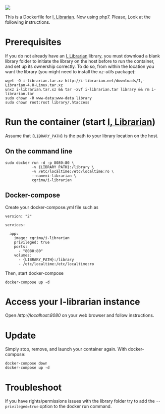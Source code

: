 [![](https://images.microbadger.com/badges/image/cgrima/i-librarian.svg)](https://microbadger.com/images/cgrima/i-librarian "Get your own image badge on microbadger.com")


This is a Dockerfile for [I, Librarian][1]. Now using php7. Please, Look at the following instructions.

# Prerequisites

If you do not already have an [I, Librarian][1] library, you must download a blank library folder to initiate the library on the host before to run the container, and set up its ownership correctly. To do so, from within the location you want the library  (you might need to install the *xz-utils* package):

```
wget -O i-librarian.tar.xz http://i-librarian.net/downloads/I,-Librarian-4.8-Linux.tar.xz
unxz i-librarian.tar.xz && tar -xvf i-librarian.tar library && rm i-librarian.tar
sudo chown -R www-data:www-data library
sudo chown root:root library/.htaccess
```

# Run the container (start [I, Librarian][1])

Assume that `{LIBRARY_PATH}` is the path to your library location on the host.

## On the command line

```
sudo docker run -d -p 8080:80 \
            -v {LIBRARY_PATH}:/library \
            -v /etc/localtime:/etc/localtime:ro \
            --name=i-librarian \
            cgrima/i-librarian
```

## Docker-compose

Create your docker-compose.yml file such as

```
version: "2"

services:

  app:
    image: cgrima/i-librarian
    privileged: true
    ports:
      - "8080:80"
    volumes:
      - {LIBRARY_PATH}:/library
      - /etc/localtime:/etc/localtime:ro
```

Then, start docker-compose

```
docker-compose up -d
```

# Access your I-librarian instance

Open *http://localhost:8080* on your web browser and follow instructions.


# Update
Simply stop, remove, and launch your container again. With docker-compose:
```
docker-compose down
docker-compose up -d
```

# Troubleshoot

If you have rights/permissions issues with the library folder try to add the `--privileged=true` option to the docker run command.

  [1]: http://i-librarian.net/
